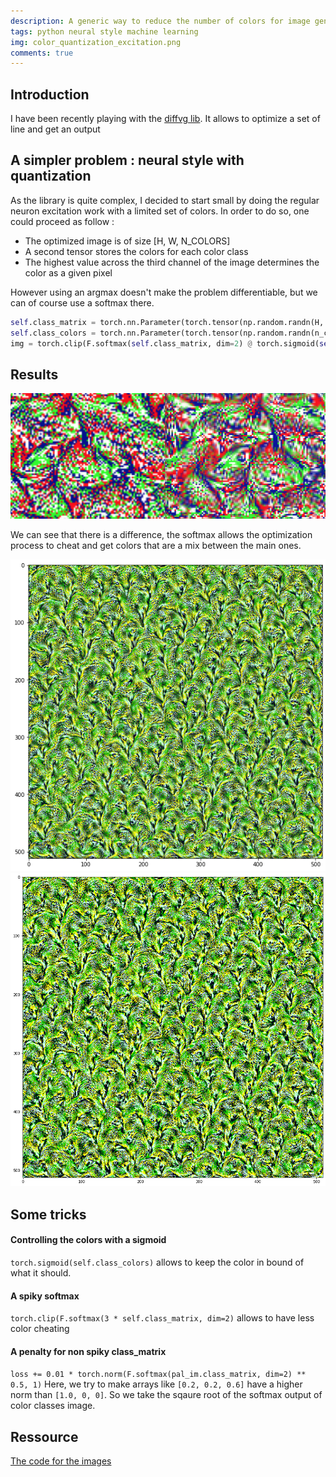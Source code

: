 ```yaml
---
description: A generic way to reduce the number of colors for image generation
tags: python neural style machine learning
img: color_quantization_excitation.png
comments: true
---
```


## Introduction

I have been recently playing with the [diffvg lib](https://github.com/BachiLi/diffvg). It allows to optimize a set of line and get an output 


## A simpler problem : neural style with quantization

As the library is quite complex, I decided to start small by doing the regular neuron excitation work with a limited set of colors.
In order to do so, one could proceed as follow : 

- The optimized image is of size [H, W, N_COLORS]
- A second tensor stores the colors for each color class
- The highest value across the third channel of the image determines the color as a given pixel


However using an argmax doesn't make the problem differentiable, but we can of course use a softmax there.


```python
self.class_matrix = torch.nn.Parameter(torch.tensor(np.random.randn(H, W, n_colors), requires_grad=True))
self.class_colors = torch.nn.Parameter(torch.tensor(np.random.randn(n_colors, 3) + 0.5, requires_grad=True))
img = torch.clip(F.softmax(self.class_matrix, dim=2) @ torch.sigmoid(self.class_colors), 0, 1)
```


## Results

![quantized](/assets/img/color_quantization_excitation.png)

We can see that there is a difference, the softmax allows the optimization process to cheat and get colors that are a mix between the main ones.

![index9](/assets/img/index9.png)
![index9_true](/assets/img/index9_true.png)


## Some tricks

#### Controlling the colors with a sigmoid

`torch.sigmoid(self.class_colors)` allows to keep the color in bound of what it should.


#### A spiky softmax

`torch.clip(F.softmax(3 * self.class_matrix, dim=2)` allows to have less color cheating


#### A penalty for non spiky class_matrix

`loss += 0.01 * torch.norm(F.softmax(pal_im.class_matrix, dim=2) ** 0.5, 1)`
Here, we try to make arrays like `[0.2, 0.2, 0.6]` have a higher norm than `[1.0, 0, 0]`. So we take the sqaure root of the softmax output of color classes image.


## Ressource

[The code for the images](https://github.com/AdMoR/neural-styles/blob/master/quantized_neuron_excitation.py)




